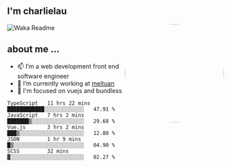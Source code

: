 
<h2>I'm charlielau</h2>
<img align='right' style="border-radius:50%" src="https://avatars1.githubusercontent.com/u/44078251?s=460&u=6b4f1c257663e44063b0b6a21c9c94f45bcfdcc7&v=4" width="230">

![Waka Readme](https://github.com/CharlieLau/charlielau/workflows/Waka%20Readme/badge.svg)

## about me ...
- 📫 I’m a web development front end software engineer
- 🔭 I’m currently working at  <a href="https://www.meituan.com">meituan</a>
- 🔭 I'm focused on vuejs and bundless

<!-- <p align="center">
  <a href="https://github.com/charlielau" class="rich-diff-level-one">
    <img src="https://github-readme-stats.vercel.app/api?username=charlielau&title_color=333&text_color=777" alt="CharlieLau" >
  </a>
</p> -->

<!--START_SECTION:waka-->
```text
TypeScript   11 hrs 22 mins  ████████████░░░░░░░░░░░░░   47.91 % 
JavaScript   7 hrs 2 mins    ███████▒░░░░░░░░░░░░░░░░░   29.68 % 
Vue.js       3 hrs 2 mins    ███▒░░░░░░░░░░░░░░░░░░░░░   12.80 % 
JSON         1 hr 9 mins     █▒░░░░░░░░░░░░░░░░░░░░░░░   04.90 % 
SCSS         32 mins         ▓░░░░░░░░░░░░░░░░░░░░░░░░   02.27 % 
```
<!--END_SECTION:waka-->
